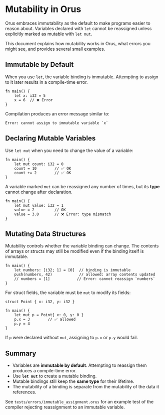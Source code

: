 # Mutability in Orus

Orus embraces immutability as the default to make programs easier to reason about. Variables declared with `let` cannot be reassigned unless explicitly marked as mutable with `let mut`.

This document explains how mutability works in Orus, what errors you might see, and provides several small examples.

## Immutable by Default

When you use `let`, the variable binding is immutable. Attempting to assign to it later results in a compile-time error.

```orus
fn main() {
    let x: i32 = 5
    x = 6  // ❌ Error
}
```

Compilation produces an error message similar to:

```
Error: cannot assign to immutable variable `x`
```

## Declaring Mutable Variables

Use `let mut` when you need to change the value of a variable:

```orus
fn main() {
    let mut count: i32 = 0
    count = 10        // ✅ OK
    count += 2        // ✅ OK
}
```

A variable marked `mut` can be reassigned any number of times, but its **type** cannot change after declaration.

```orus
fn main() {
    let mut value: i32 = 1
    value = 2         // OK
    value = 3.0       // ❌ Error: type mismatch
}
```

## Mutating Data Structures

Mutability controls whether the variable binding can change. The contents of arrays or structs may still be modified even if the binding itself is immutable.

```orus
fn main() {
    let numbers: [i32; 1] = [0]  // binding is immutable
    push(numbers, 42)            // allowed: array contents updated
    // numbers = [1]            // Error: cannot reassign `numbers`
}
```

For struct fields, the variable must be `mut` to modify its fields:

```orus
struct Point { x: i32, y: i32 }

fn main() {
    let mut p = Point{ x: 0, y: 0 }
    p.x = 3        // ✅ allowed
    p.y = 4
}
```

If `p` were declared without `mut`, assigning to `p.x` or `p.y` would fail.

## Summary

- Variables are **immutable by default**. Attempting to reassign them produces a compile-time error.
- Use **`let mut`** to create a mutable binding.
- Mutable bindings still keep the **same type** for their lifetime.
- The mutability of a binding is separate from the mutability of the data it references.

See `tests/errors/immutable_assignment.orus` for an example test of the compiler rejecting reassignment to an immutable variable.
